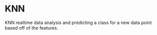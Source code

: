 # KNN
KNN realtime data analysis and predicting a class for a new data point based off of the features.
